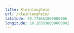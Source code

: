 ```yaml
---
title: Kleinlangheim
url: /kleinlangheim/
latitude: 49.770681800000006
longitude: 10.283638600000002
---
```

